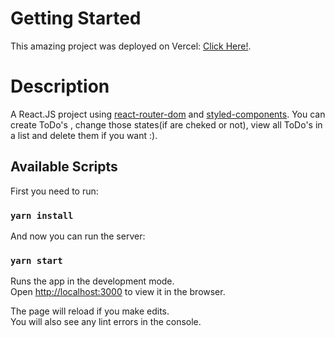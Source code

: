 # Getting Started 

This amazing project was deployed on Vercel: [Click Here!](https://todolist-coral.vercel.app/).

# Description

A React.JS project using [react-router-dom](https://www.npmjs.com/package/react-router-dom) and [styled-components](https://styled-components.com/docs).
You can create ToDo's , change those states(if are cheked or not), view all ToDo's in a list and delete them if you want :).



## Available Scripts

First you need to run:
### `yarn install`

And now you can run the server:
### `yarn start`

Runs the app in the development mode.\
Open [http://localhost:3000](http://localhost:3000) to view it in the browser.

The page will reload if you make edits.\
You will also see any lint errors in the console.

